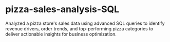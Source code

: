 # pizza-sales-analysis-SQL
Analyzed a pizza store's sales data using advanced SQL queries to identify revenue drivers, order trends, and top-performing pizza categories to deliver actionable insights for business optimization.
